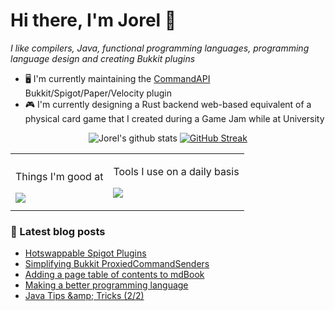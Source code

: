 # Hi there, I'm Jorel 👋

_I like compilers, Java, functional programming languages, programming language design and creating Bukkit plugins_

- 🖥️ I'm currently maintaining the [CommandAPI](https://github.com/JorelAli/CommandAPI) Bukkit/Spigot/Paper/Velocity plugin
- 🎮 I'm currently designing a Rust backend web-based equivalent of a physical card game that I created during a Game Jam while at University

<div align="center">
  
![Jorel's github stats](https://github-readme-stats-k146-jorelali.vercel.app/api?username=JorelAli&show_icons=true&hide_border=true&count_private=true&include_all_commits=true&theme=tokyonight&card_width=400&rank_icon=percentile&custom_title=Jorel%27s%20GitHub%20Stats) [![GitHub Streak](https://streak-stats.demolab.com?user=JorelAli&theme=tokyonight&hide_border=true&border_radius=5.1&date_format=j%20M%5B%20Y%5D&card_width=400&background=1A1B27&currStreakNum=38BDAE&hide_total_contributions=true)](https://git.io/streak-stats)

<table>
  <tr>
    <td>
      <p align="center">Things I'm good at</p>
      <a href="https://skillicons.dev">
        <img src="https://skillicons.dev/icons?i=bootstrap,cpp,css,html,java,js,jquery,latex,md,nodejs,regex,ts&perline=6" />
      </a>
    </td>
    <td>
      <p align="center">Tools I use on a daily basis</p>
      <p><img src="https://skillicons.dev/icons?i=eclipse,git,github,githubactions,maven,neovim,vscode&perline=6" /></p>
    </td>
  </tr>
</table>

</div>


### 📘 Latest blog posts
<!-- BLOG-POST-LIST:START -->
- [Hotswappable Spigot Plugins](https://blog.jorel.dev/Hotswappable-Spigot-Plugins/)
- [Simplifying Bukkit ProxiedCommandSenders](https://blog.jorel.dev/Simplifying-Bukkit-CommandSenders/)
- [Adding a page table of contents to mdBook](https://blog.jorel.dev/mdbook-pagetoc/)
- [Making a better programming language](https://blog.jorel.dev/Making-A-Better-Programming-Language/)
- [Java Tips &amp;amp; Tricks &lpar;2/2&rpar;](https://blog.jorel.dev/Java-Tips-And-Tricks-2/)
<!-- BLOG-POST-LIST:END -->
